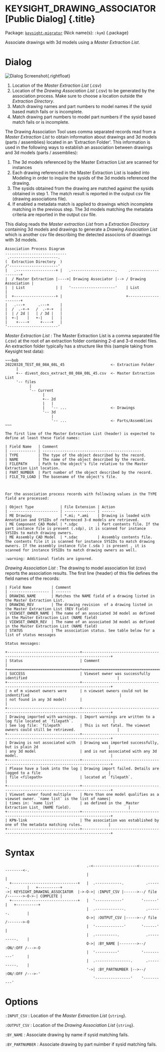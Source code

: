 # KEYSIGHT_DRAWING_ASSOCIATOR [Public Dialog] {.title}

Package: [`keysight-migrator`](KEYSIGHT-MIGRATOR.pkg.md) (Nick name(s): `:kym`) {.package}

Associate drawings with 3d models using a _Master Extraction List_.

# Dialog

![Dialog Screenshot](images/DrawingAssoc.png){.rightfloat}

1. Location of the _Master Extraction List_  (.csv)
2. Location of the _Drawing Association List_ (.csv) to be generated by the association process.
   Make sure to choose a location outside the _Extraction Directory_.
3. Match drawing names and part numbers to model names if the sysid based match fails or is incomplete.
4. Match drawing part numbers to model part numbers if the sysid based match fails or is incomplete.

The Drawing Association Tool uses comma separated records read from a _Master Extraction List_ to obtain information about
drawings and 3d models (parts / assemblies) located in an 'Extraction Folder'. This information is used in
the following ways to establish an association between drawings and 3d models (parts / assemblies):

1. The 3d models referenced by the Master Extraction List are scanned for instances
2. Each drawing referenced in the Master Extraction List is loaded into Modeling in order to inquire the sysids of the
   3d models referenced the drawing.
3. The sysids obtained from the drawing are matched against the sysids obtained in step 1.
   The match result is reported in the output csv file (drawing associations file).
4. If enabled a metadata match is applied to drawings which incomplete matching in the previous step.
   The 3d models matching the metadata criteria are reported in the output csv file.



This dialog reads the _Master extraction List_ from a _Extraction Directory_ containing 3d models and drawings to generate
a _Drawing Association List_ which is another csv file describing the detected associons of drawings with 3d models.

~~~bob
Association Process Diagram
............................
 .----------------------.
(  Extraction Directory  )
/'----------------------'
|   .------------------+ |   .--------------------.     .--------------------+
|  / Master Extraction |---->| Drawing Associator |--> / Drawing Association |
|  | List              | |   '--------------------'    | List                |
|  +-------------------+ |                             +---------------------+
|   .---+      .---+     |
|  /  .-+-+   /  .-+-+   |
|  | / 2d |   | / 3d |   |
|  +-|    |   +-|    |   |
|    +----+     +----+   |
'-----------------------'
~~~

_Master Extraction List_
:   The Master Extraction List is a comma separated file (.csv) at the root of an extraction folder containing 2-d and 3-d model files.
    An extraction folder typically has a structure like this (sample taking from Keysight test data):

    ~~~bob
    20220328_TEST_08_08A_08L_45                     <- Extraction Folder
         |
         +-- divest_docs_extract_08_08A_08L_45.csv  <- Master Extraction List
         '-- files
               |
               '-- Current
                     |
                     +-- 2d
                     |   |
                     |   '-- ...                    <- Drawings
                     '-- 3d
                         |
                         '-- ...                    <- Parts/Assemblies
    ~~~

    The first line of the Master Extraction List (header) is expected to define at least these field names:

    | Field Name   | Comment
    | ------------ | ---------------------------------------------
    | TYPE         | The type of the object described by the record.
    | NAME         | The name of the object described by the record.
    | FILEPATH     | Path to the object's file relative to the Master Extraction List location.
    | PART_NUMBER  | Part number of the object described by the record.
    | FILE_TO_LOAD | The basename of the object's file.



    For the association process records with following values in the TYPE field are processed:

    | Object Type            | File Extension | Action
    | ---------------------- | -------------- | ------
    | ME Drawing             | *.mi; *.ami    | Drawing is loaded with Annotation and SYSIDs of referenced 3-d models are retrieved.
    | ME Component CAD Model | *.sdpc         | Part contents file. If the part instance file is present (.sdp), it is scanned for instance SYSIDs to match drawing owners.
    | ME Assembly CAD Model  | *.sdac         | Assembly contents file. The contents file it is scanned for instance SYSIDs to match drawing owners. If the assembly instance file (.sda ) is present , it is scanned for instance SYSIDs to match drawing owners as well.

    :warning: Additional fields are ignored.

_Drawing Association List_
:   The drawing to model association list (csv) reports the association results.
    The first line (header) of this file defines the field names of the records:

    | Field Name         | Comment
    | ------------------ | -------
    | DRAWING_NAME       | Matches the NAME field of a drawing listed in the Master Extraction List.
    | DRAWING_REV        | The drawing revision  of a drawing listed in the Master Extraction List (REV field)
    | VIEWSET_OWNER_NAME | The name of an associated 3d model as defined in the Master Extraction List (NAME field)
    | VIEWSET_OWNER_REV  | The name of an associated 3d model as defined in the Master Extraction List (NAME field)
    | STATUS             | The association status. See table below for a list of status messages

    Status messages:

    +---------------------------------+-----------------------------------------------------------------------------------+
    | Status                          | Comment                                                                           |
    +=================================+===================================================================================+
    | SUCCESS                         | Viewset owner was successfully identified                                         |
    +---------------------------------+-----------------------------------------------------------------------------------+
    | n of m viewset owners were      | n viewset owners could not be indentified                                         |
    | not found in any 3d model!      |                                                                                   |
    +---------------------------------+-----------------------------------------------------------------------------------+
    | Drawing imported with warnings. | Import warnings are written to a log file located at `filepath`.                  |
    | See log file: `filepath`        | This is not fatal. The viewset owners could still be retrieved.                   |
    +---------------------------------+-----------------------------------------------------------------------------------+
    | Drawing is not associated with  | Drawing was imported successfully, but is plain 2d                                |
    | any 3d model                    | and is not associated with any 3d model.                                          |
    +---------------------------------+-----------------------------------------------------------------------------------+
    | Please have a look into the log | Drawing import failed. Details are logged to a file                               |
    | file <filepath>                 | located at `filepath`.                                                            |
    +---------------------------------+-----------------------------------------------------------------------------------+
    | Viewset owner found multiple    | More than one model qualifies as a viewset owner. `name list` is the list of names|
    | times in: `name list`           | as defined in the _Master Extraction List_ (NAME field).                          |
    +---------------------------------+-----------------------------------------------------------------------------------+
    | KPN-link                        | The association was established by one of the metadata matching rules.            |
    +---------------------------------+-----------------------------------------------------------------------------------+

# Syntax

~~~ bob
                                     .-<--------------------<-----------------<-.
                                     |                                          |
  +------------------------------+   |  .------------.          .------.        |   +----------+
->| KEYSIGHT_DRAWING_ASSOCIATOR  |->-O->| :INPUT_CSV |------>--/ file /------->-O->-| COMPLETE |
  +------------------------------+   |  '------------'        '------'          |   +----------+
                                     |  .-------------.         .------.        |
                                     O->| :OUTPUT_CSV |----->--/ file /------->-O
                                     |  '-------------'       '------'          |
                                     |  .----------.            .----------.    |
                                     O->| :BY_NAME |-------->--/ :ON/:OFF /--->-O
                                     |  '----------'          '----------'      |
                                     |  .----------------.      .----------.    |
                                     '->| :BY_PARTNUMBER |-->--/ :ON/:OFF /--->-'
                                        '----------------'    '----------'
~~~

# Options

`:INPUT_CSV`
:   Location of the _Master Extraction List_ {`string`}.

`:OUTPUT_CSV`
:   Location of the _Drawing Association List_ {`string`}.

`:BY_NAME`
:   Associate drawing by name if sysid matching fails.

`:BY_PARTNUMBER`
:   Associate drawing by part nuimber if sysid matching fails.
